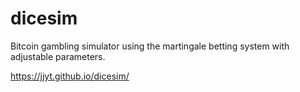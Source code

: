 # dicesim
Bitcoin gambling simulator using the martingale betting system with adjustable parameters.

https://jjyt.github.io/dicesim/
